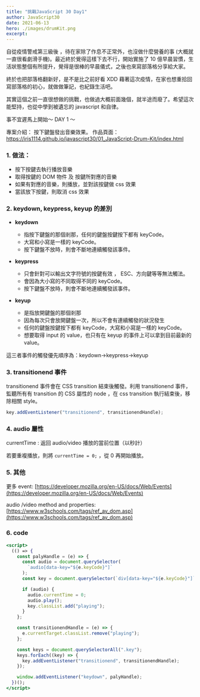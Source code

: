 ```yaml
---
title: "挑戰JavaScript 30 Day1"
author: JavaScript30
date: 2021-06-13
hero: ./images/drumKit.png
excerpt:
---
```


自從疫情警戒第三級後 ​，待在家除了作息不正常外，也沒做什麼營養的事 (大概就一直很看劇滑手機)。最近終於覺得這樣下去不行，開始實施了 10 億早晨習慣，生活狀態整個有所提升，覺得是很棒的早晨儀式，之後也來寫部落格分享給大家。

終於也把部落格翻新好，是不是比之前好看 XDD
藉著這次疫情，在家也想重拾回寫部落格的初心，就做做筆記，也紀錄生活吧。

其實這個之前一直很想做的挑戰，也做過大概前面幾個，就半途而廢了。希望這次能堅持，也從中學到被遺忘的 javascript 和自律。

事不宜遲馬上開始～ DAY 1 ～

專案介紹： 按下鍵盤發出音樂效果。
作品頁面： https://iris1114.github.io/javascript30/01_JavaScript-Drum-Kit/index.html

### 1. 做法：

- 按下按鍵去執行播放音樂
- 取得按鍵的 DOM 物件 及 按鍵所對應的音樂
- 如果有對應的音樂，則播放，並對該按鍵做 css 效果
- 當該放下按鍵，則取消 css 效果

### 2. keydown, keypress, keyup 的差別

- **keydown**

  - 指按下鍵盤的那個剎那，任何的鍵盤按鍵按下都有 keyCode。
  - 大寫和小寫是一樣的 keyCode。
  - 按下鍵盤不放時，則會不斷地連續觸發該事件。

- **keypress**

  - 只會針對可以輸出文字符號的按鍵有效 ， ESC、方向鍵等等無法觸法。
  - 會因為大小寫的不同取得不同的 keyCode。
  - 按下鍵盤不放時，則會不斷地連續觸發該事件。

- **keyup**
  - 是指放開鍵盤的那個剎那
  - 因為每次只會放開鍵盤一次，所以不會有連續觸發的狀況發生
  - 任何的鍵盤按鍵按下都有 keyCode，大寫和小寫是一樣的 keyCode。
  - 想要取得 input 的 value，也只有在 keyup 的事件上可以拿到目前最新的 value。

這三者事件的觸發優先順序為：keydown→keypress→keyup

### 3. transitionend 事件

transitionend 事件會在 CSS transition 結束後觸發。利用 transitionend 事件，監聽所有有 transition 的 CSS 屬性的 node ，在 css transition 執行結束後，移除相關 style。

```jsx
key.addEventListener("transitionend", transitionendHandle);
```

### 4. audio 屬性

currentTime : 返回 audio/video 播放的當前位置（以秒計）

若要重複播放，則將 `currentTime = 0;` ，從 0 再開始播放。

### 5. 其他

更多 event:
[https://developer.mozilla.org/en-US/docs/Web/Events](https://developer.mozilla.org/en-US/docs/Web/Events)

audio /video method and properties:
[https://www.w3schools.com/tags/ref_av_dom.asp](https://www.w3schools.com/tags/ref_av_dom.asp)

### 6. code

```jsx
<script>
  (() => {
    const palyHandle = (e) => {
      const audio = document.querySelector(
        `audio[data-key="${e.keyCode}"]`
      );
      const key = document.querySelector(`div[data-key="${e.keyCode}"]`);

      if (audio) {
        audio.currentTime = 0;
        audio.play();
        key.classList.add("playing");
      }
    };

    const transitionendHandle = (e) => {
      e.currentTarget.classList.remove("playing");
    };

    const keys = document.querySelectorAll(".key");
    keys.forEach((key) => {
      key.addEventListener("transitionend", transitionendHandle);
    });

    window.addEventListener("keydown", palyHandle);
  })();
</script>
```
